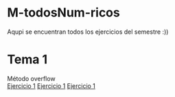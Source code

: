 # M-todosNum-ricos
Aqupi se encuentran todos los ejercicios del semestre :))

# Tema 1
Método overflow <br>
<a href="/Tema1/Redondeo/Imple(1).java">Ejercicio 1</a>
<a href="/Tema1/Redondeo/Codigo1.java">Ejercicio 1</a>
<a href="/Tema1/Redondeo/Codigo1.java">Ejercicio 1</a>
